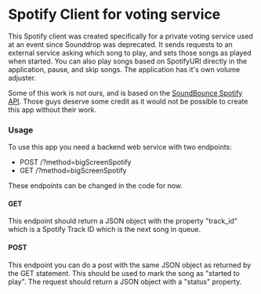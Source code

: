 # Spotify Client for voting service

This Spotify client was created specifically for a private voting service used at an event since Sounddrop was deprecated.
It sends requests to an external service asking which song to play, and sets those songs as played when started.
You can also play songs based on SpotifyURI directly in the application, pause, and skip songs.
The application has it's own volume adjuster.

Some of this work is not ours, and is based on the [SoundBounce Spotify API]. Those guys deserve some credit as it would not be possible to create this app without their work.

### Usage
To use this app you need a backend web service with two endpoints:
   
- POST /?method=bigScreenSpotify
- GET /?method=bigScreenSpotify

These endpoints can be changed in the code for now.

#### GET
This endpoint should return a JSON object with the property "track_id" which is a Spotify Track ID which is the next song in queue.

#### POST
This endpoint you can do a post with the same JSON object as returned by the GET statement. This should be used to mark the song as "started to play". The request should return a JSON object with a "status" property.

[//]: #
   [SoundBounce Spotify API]:https://github.com/pdaddyo/soundbounce/tree/master/src/SoundBounce.Spotify.API